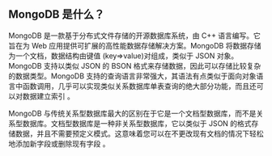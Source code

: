 
## MongoDB  是什么？

MongoDB 是一款基于分布式文件存储的开源数据库系统，由 C++ 语言编写。它旨在为 Web 应用提供可扩展的高性能数据存储解决方案。MongoDB 将数据存储为一个文档，数据结构由键值 (key=>value)对组成，类似于 JSON 对象。MongoDB 支持以类似 JSON 的 BSON 格式来存储数据，因此可以存储比较复杂的数据类型。MongoDB 支持的查询语言非常强大，其语法有点类似于面向对象语言中函数调用，几乎可以实现类似关系数据库单表查询的绝大部分功能，而且还可以对数据建立索引 。

MongoDB 与传统关系型数据库最大的区别在于它是一个文档型数据库，而不是关系型数据库。文档型数据库是一种非关系型数据库，它以类似于 JSON 的格式存储数据，并且不需要预定义模式。这意味着您可以在不更改现有文档的情况下轻松地添加新字段或删除现有字段 。

